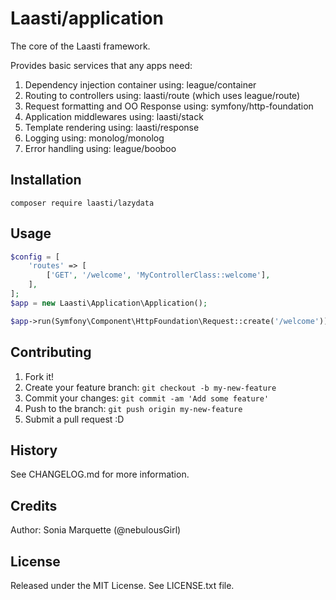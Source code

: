 # Laasti/application

The core of the Laasti framework.

Provides basic services that any apps need:

1. Dependency injection container using: league/container
2. Routing to controllers using: laasti/route (which uses league/route)
3. Request formatting and OO Response using: symfony/http-foundation
4. Application middlewares using: laasti/stack
5. Template rendering using: laasti/response
6. Logging using: monolog/monolog
7. Error handling using: league/booboo

## Installation

```
composer require laasti/lazydata
```

## Usage

```php
$config = [
    'routes' => [
        ['GET', '/welcome', 'MyControllerClass::welcome'],
    ],
];
$app = new Laasti\Application\Application();

$app->run(Symfony\Component\HttpFoundation\Request::create('/welcome')); //Outputs

```

## Contributing

1. Fork it!
2. Create your feature branch: `git checkout -b my-new-feature`
3. Commit your changes: `git commit -am 'Add some feature'`
4. Push to the branch: `git push origin my-new-feature`
5. Submit a pull request :D

## History

See CHANGELOG.md for more information.

## Credits

Author: Sonia Marquette (@nebulousGirl)

## License

Released under the MIT License. See LICENSE.txt file.




